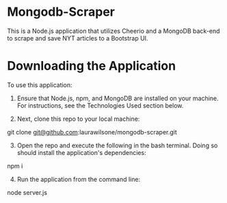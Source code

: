 # Mongodb-Scraper

This is a Node.js application that utilizes Cheerio and a MongoDB back-end to scrape and save NYT articles to a Bootstrap UI.

# Downloading the Application
To use this application:

1. Ensure that Node.js, npm, and MongoDB are installed on your machine. For instructions, see the Technologies Used section below.

2. Next, clone this repo to your local machine:

git clone git@github.com:laurawilsone/mongodb-scraper.git

3. Open the repo and execute the following in the bash terminal. Doing so should install the application's dependencies:

npm i

4. Run the application from the command line:

node server.js

